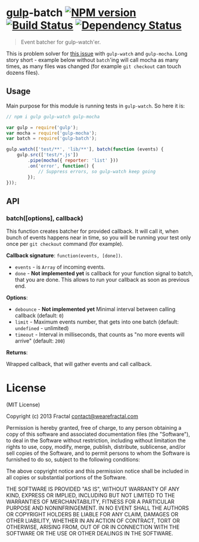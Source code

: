 # [gulp](https://github.com/gulpjs/gulp)-batch [![NPM version][npm-image]][npm-url] [![Build Status][travis-image]][travis-url] [![Dependency Status][depstat-image]][depstat-url]

> Event batcher for gulp-watch'er.

This is problem solver for [this issue](https://github.com/gulpjs/gulp/issues/80) with `gulp-watch` and `gulp-mocha`.
Long story short - example below without `batch`'ing will call mocha as many times, as many files was changed (for example `git checkout` can touch dozens files).

## Usage

Main purpose for this module is running tests in `gulp-watch`. So here it is:

```js
// npm i gulp gulp-watch gulp-mocha

var gulp = require('gulp');
var mocha = require('gulp-mocha');
var batch = require('gulp-batch');

gulp.watch(['test/**', 'lib/**'], batch(function (events) {
    gulp.src(['test/*.js'])
        .pipe(mocha({ reporter: 'list' }))
        .on('error', function() {
            // Suppress errors, so gulp-watch keep going
        });
}));
```

## API

### batch([options], callback)

This function creates batcher for provided callback.
It will call it, when bunch of events happens near in time, so you will
be running your test only once per `git checkout` command (for example).

__Callback signature__: `function(events, [done])`.

 * `events` - is `Array` of incoming events.
 * `done` - __Not implemented yet__ is callback for your function signal to batch, that you are done. This allows to run your callback as soon as previous end.

__Options__:

 * `debounce` - __Not implemented yet__ Minimal interval between calling callback (default: `0`)
 * `limit` - Maximum events number, that gets into one batch (default: `undefined` - unlimited)
 * `timeout` - Interval in milliseconds, that counts as "no more events will arrive" (default: `200`)

__Returns__:

Wrapped callback, that will gather events and call callback.

# License

(MIT License)

Copyright (c) 2013 Fractal contact@wearefractal.com

Permission is hereby granted, free of charge, to any person obtaining a copy of this software and associated documentation files (the "Software"), to deal in the Software without restriction, including without limitation the rights to use, copy, modify, merge, publish, distribute, sublicense, and/or sell copies of the Software, and to permit persons to whom the Software is furnished to do so, subject to the following conditions:

The above copyright notice and this permission notice shall be included in all copies or substantial portions of the Software.

THE SOFTWARE IS PROVIDED "AS IS", WITHOUT WARRANTY OF ANY KIND, EXPRESS OR IMPLIED, INCLUDING BUT NOT LIMITED TO THE WARRANTIES OF MERCHANTABILITY, FITNESS FOR A PARTICULAR PURPOSE AND NONINFRINGEMENT. IN NO EVENT SHALL THE AUTHORS OR COPYRIGHT HOLDERS BE LIABLE FOR ANY CLAIM, DAMAGES OR OTHER LIABILITY, WHETHER IN AN ACTION OF CONTRACT, TORT OR OTHERWISE, ARISING FROM, OUT OF OR IN CONNECTION WITH THE SOFTWARE OR THE USE OR OTHER DEALINGS IN THE SOFTWARE.

[npm-url]: https://npmjs.org/package/gulp-batch
[npm-image]: https://badge.fury.io/js/gulp-batch.png

[travis-url]: http://travis-ci.org/floatdrop/gulp-batch
[travis-image]: https://secure.travis-ci.org/floatdrop/gulp-batch.png?branch=master

[depstat-url]: https://david-dm.org/floatdrop/gulp-batch
[depstat-image]: https://david-dm.org/floatdrop/gulp-batch.png
